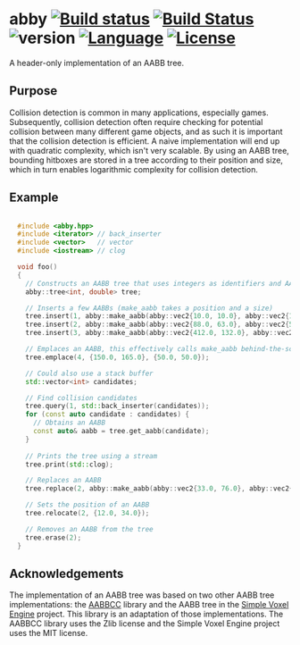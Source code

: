 # abby [![Build status](https://ci.appveyor.com/api/projects/status/p0ej0hg4cmemaeau?svg=true)](https://ci.appveyor.com/project/AlbinJohansson/abby) [![Build Status](https://travis-ci.org/albin-johansson/abby.svg?branch=dev)](https://travis-ci.org/albin-johansson/abby) ![version](https://img.shields.io/badge/version-0.2.0-blue.svg) [![Language](https://img.shields.io/badge/C%2B%2B-17-blue.svg)](https://en.wikipedia.org/wiki/C%2B%2B#Standardization) [![License](https://img.shields.io/badge/license-MIT-blue.svg)](https://opensource.org/licenses/MIT)

A header-only implementation of an AABB tree.

## Purpose

Collision detection is common in many applications, especially games. Subsequently, collision detection often require checking for potential collision between many different game objects, and as such it is important that the collision detection is efficient. A naive implementation will end up with quadratic complexity, which isn't very scalable. By using an AABB tree, bounding hitboxes are stored in a tree according to their position and size, which in turn enables logarithmic complexity for collision detection.

## Example

```C++

  #include <abby.hpp>
  #include <iterator> // back_inserter
  #include <vector>   // vector
  #include <iostream> // clog

  void foo()
  {
    // Constructs an AABB tree that uses integers as identifiers and AABBs with double precision
    abby::tree<int, double> tree;

    // Inserts a few AABBs (make_aabb takes a position and a size)
    tree.insert(1, abby::make_aabb(abby::vec2{10.0, 10.0}, abby::vec2{120.0, 80.0}));
    tree.insert(2, abby::make_aabb(abby::vec2{88.0, 63.0}, abby::vec2{50.0, 43.0}));
    tree.insert(3, abby::make_aabb(abby::vec2{412.0, 132.0}, abby::vec2{66.0, 91.0}));

    // Emplaces an AABB, this effectively calls make_aabb behind-the-scenes
    tree.emplace(4, {150.0, 165.0}, {50.0, 50.0});

    // Could also use a stack buffer
    std::vector<int> candidates;  

    // Find collision candidates
    tree.query(1, std::back_inserter(candidates));  
    for (const auto candidate : candidates) {
      // Obtains an AABB
      const auto& aabb = tree.get_aabb(candidate);
    }
  
    // Prints the tree using a stream
    tree.print(std::clog);

    // Replaces an AABB
    tree.replace(2, abby::make_aabb(abby::vec2{33.0, 76.0}, abby::vec2{123.0, 155.0}));

    // Sets the position of an AABB
    tree.relocate(2, {12.0, 34.0});

    // Removes an AABB from the tree
    tree.erase(2);
  }
```

## Acknowledgements

The implementation of an AABB tree was based on two other AABB tree implementations: the [AABBCC](https://github.com/lohedges/aabbcc) library and the AABB tree in the [Simple Voxel Engine](https://github.com/JamesRandall/SimpleVoxelEngine) project. This library is an adaptation of those implementations. The AABBCC library uses the Zlib license and the Simple Voxel Engine project uses the MIT license.
